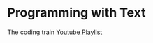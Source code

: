 # Programming with Text
The coding train [Youtube Playlist](https://www.youtube.com/playlist?list=PLRqwX-V7Uu6YrbSJBg32eTzUU50E2B8Ch)
